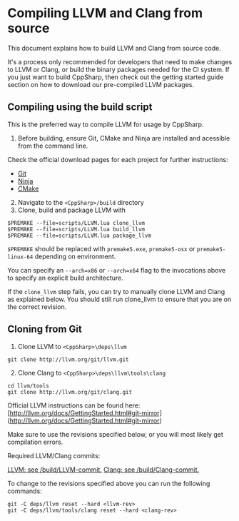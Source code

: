 # Compiling LLVM and Clang from source

This document explains how to build LLVM and Clang from source code.

It's a process only recommended for developers that need to make changes to LLVM or Clang, or
build the binary packages needed for the CI system. If you just want to build CppSharp, then
check out the getting started guide section on how to download our pre-compiled LLVM packages.

## Compiling using the build script

This is the preferred way to compile LLVM for usage by CppSharp.

1. Before building, ensure Git, CMake and Ninja are installed and acessible from the command line.

Check the official download pages for each project for further instructions:

- [Git](https://git-scm.com/downloads)
- [Ninja](https://github.com/ninja-build/ninja/wiki/Pre-built-Ninja-packages)
- [CMake](https://cmake.org/download/)

2. Navigate to the `<CppSharp>/build` directory
3. Clone, build and package LLVM with
```
$PREMAKE --file=scripts/LLVM.lua clone_llvm
$PREMAKE --file=scripts/LLVM.lua build_llvm
$PREMAKE --file=scripts/LLVM.lua package_llvm
```

`$PREMAKE` should be replaced with `premake5.exe`, `premake5-osx` or `premake5-linux-64` depending on environment.

You can specify an `--arch=x86` or `--arch=x64` flag to the invocations above to specify an explicit build architecture.  

If the `clone_llvm` step fails, you can try to manually clone LLVM and Clang as explained below.
You should still run clone_llvm to ensure that you are on the correct revision.

## Cloning from Git

1. Clone LLVM to `<CppSharp>\deps\llvm`

```
git clone http://llvm.org/git/llvm.git
```

2. Clone Clang to `<CppSharp>\deps\llvm\tools\clang`

```
cd llvm/tools
git clone http://llvm.org/git/clang.git
```

Official LLVM instructions can be found here: [http://llvm.org/docs/GettingStarted.html#git-mirror]
(http://llvm.org/docs/GettingStarted.html#git-mirror)

Make sure to use the revisions specified below, or you will most likely get compilation errors.

Required LLVM/Clang commits:

[LLVM: see /build/LLVM-commit.](https://github.com/mono/CppSharp/tree/master/build/LLVM-commit)
[Clang: see /build/Clang-commit.](https://github.com/mono/CppSharp/tree/master/build/Clang-commit)

To change to the revisions specified above you can run the following commands:

```
git -C deps/llvm reset --hard <llvm-rev>
git -C deps/llvm/tools/clang reset --hard <clang-rev>
```



